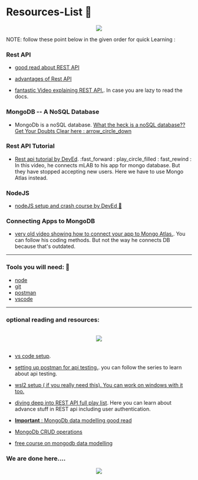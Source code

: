 # Resources-List 📖
<p align="center">
  <img src="https://media.giphy.com/media/J4nxem0pqMEJPXiKqR/giphy.gif=150x150">
</p>

NOTE: follow these point below in the given order for quick Learning : 

### Rest API

- [good read about REST API](https://www.smashingmagazine.com/2018/01/understanding-using-rest-api/)

- [advantages of Rest API](https://www.mulesoft.com/resources/api/restful-api)

- [fantastic Video explaining REST API.](https://www.youtube.com/watch?v=0oXYLzuucwE). In case you are lazy to read the docs.

### MongoDB -- A NoSQL Database

- MongoDb is a noSQL database. [What the heck is a noSQL database?? Get Your Doubts Clear here  : arrow_circle_down](https://www.mongodb.com/nosql-explained)

### Rest API Tutorial

- [Rest api tutorial by DevEd](https://www.youtube.com/watch?v=vjf774RKrLc). :fast_forward : play_circle_filled : fast_rewind : In this video, he connects mLAB to his app for mongo database. But they have stopped accepting new users. Here we have to use Mongo Atlas instead.

### NodeJS

- [nodeJS setup and crash course by DevEd :boy:](https://www.youtube.com/watch?v=zQRrXTSkvfw&t=2s)

### Connecting Apps to MongoDB

- [very old video showing how to connect your app to Mongo Atlas.](https://www.youtube.com/watch?v=WDrU305J1yw). You can follow his coding methods. But not the way he connects DB because that's outdated.

---

### Tools you will need: 🔎

- [node](https://nodejs.org/en/download/)
- [git](https://git-scm.com/downloads)
- [postman](https://www.postman.com/)
- [vscode](https://code.visualstudio.com/download)

---

### optional reading and resources: 

<p align="center">
  <br>
  <img src="https://media.giphy.com/media/UVMal38eCIhx4dnEng/giphy.gif">
  <br><br>
</p>

- [vs code setup](https://www.youtube.com/watch?v=LdF2RcelRg0).

- [setting up postman for api testing.](https://www.youtube.com/playlist?list=PLhW3qG5bs-L-oT0GenwPLcJAPD_SiFK3C). you can follow the series to learn about api testing.

- [wsl2 setup ( if you really need this). You can work on windows with it too.](https://www.youtube.com/watch?v=D7Em1wjMiak)

- [diving deep into REST API full play list](https://www.youtube.com/playlist?list=PL55RiY5tL51q4D-B63KBnygU6opNPFk_q). Here you can learn about advance stuff in REST api including user authentication.

- [**Important** : MongoDb data modelling good read](https://docs.mongodb.com/manual/core/data-modeling-introduction/)

- [MongoDb CRUD operations](https://docs.mongodb.com/manual/crud/)

- [free course on mongodb data modelling](https://university.mongodb.com/courses/M320/about)

### We are done here....

<p align="center">
  <img src="https://media.giphy.com/media/Z9QLeGOkaSdYMGkZDY/giphy.gif" >
  <br>
</p>



